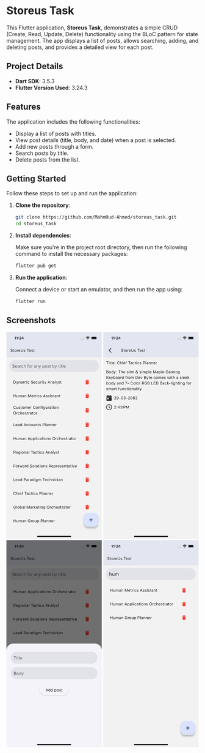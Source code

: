 # Storeus Task

This Flutter application, **Storeus Task**, demonstrates a simple CRUD (Create, Read, Update, Delete) functionality using the BLoC pattern for state management. The app displays a list of posts, allows searching, adding, and deleting posts, and provides a detailed view for each post.

## Project Details

- **Dart SDK**: 3.5.3
- **Flutter Version Used**: 3.24.3

## Features

The application includes the following functionalities:
- Display a list of posts with titles.
- View post details (title, body, and date) when a post is selected.
- Add new posts through a form.
- Search posts by title.
- Delete posts from the list.

## Getting Started

Follow these steps to set up and run the application:

1. **Clone the repository**:
   ```bash
   git clone https://github.com/Mahm0ud-Ahmed/storeus_task.git
   cd storeus_task

2. **Install dependencies**:
   
   Make sure you're in the project root directory, then run the following command to install the necessary packages:
   
   ```bash
   flutter pub get
   
3. **Run the application**:
   
   Connect a device or start an emulator, and then run the app using:
   
   ```bash
   flutter run
   ```

## Screenshots
<!-- - **Home Screen**: Displays a list of posts with a search bar at the top. -->
   <img src="screenshots/home_screen.png" width="250" />
<!-- - **Post Details Screen**: Shows the details of a selected post. -->
   <img src="screenshots/post_details_screen.png" width="250" />
<!-- - **Add Post Screen**: Allows the user to add a new post. -->
   <img src="screenshots/add_post_screen.png" width="250" />
<!-- - **Search Results**: Displays the search results based on the entered text. -->
   <img src="screenshots/search_results.png" width="250" />
